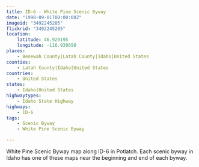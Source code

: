 ```yaml
---
title: ID-6 - White Pine Scenic Byway
date: "1998-09-01T00:00:00Z"
imageid: "3492245205"
flickrid: "3492245205"
location:
    latitude: 46.929195
    longitude: -116.930698
places:
    - Benewah County|Latah County|Idaho|United States
counties:
    - Latah County|Idaho|United States
countries:
    - United States
states:
    - Idaho|United States
highwaytypes:
    - Idaho State Highway
highways:
    - ID-6
tags:
    - Scenic Byway
    - White Pine Scenic Byway

---
```

White Pine Scenic Byway map along ID-6 in Potlatch.  Each scenic byway in Idaho has one of these maps near the beginning and end of each byway.